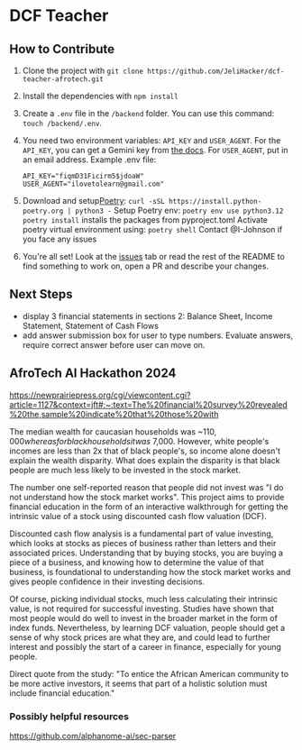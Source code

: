 # DCF Teacher
## How to Contribute
1. Clone the project with `git clone https://github.com/JeliHacker/dcf-teacher-afrotech.git`
2. Install the dependencies with `npm install`
3. Create a `.env` file in the `/backend` folder. You can use this command: `touch /backend/.env`.
4. You need two environment variables: `API_KEY` and `USER_AGENT`. For the `API_KEY`, you can get a Gemini key from [the docs](https://ai.google.dev/gemini-api/docs/api-key). For `USER_AGENT`, put in an email address. 
    Example .env file:
    ```
    API_KEY="fiqmD31Ficirm5$jdoaW"
    USER_AGENT="ilovetolearn@gmail.com"
    ```
5. Download and setup[Poetry](https://python-poetry.org): 
`curl -sSL https://install.python-poetry.org | python3 -`
Setup Poetry env: `poetry env use python3.12`
`poetry install` installs the packages from pyproject.toml
Activate poetry virtual environment using: `poetry shell`
Contact @I-Johnson if you face any issues

6. You're all set! Look at the [issues](https://github.com/JeliHacker/dcf-teacher-afrotech/issues) tab or read the rest of the README to find something to work on, open a PR and describe your changes. 
## Next Steps
- display 3 financial statements in sections 2: Balance Sheet, Income Statement, Statement of Cash Flows
- add answer submission box for user to type numbers. Evaluate answers, require correct answer before user can move on.

  
## AfroTech AI Hackathon 2024


https://newprairiepress.org/cgi/viewcontent.cgi?article=1127&context=jft#:~:text=The%20financial%20survey%20revealed%20the,sample%20indicate%20that%20those%20with

The median wealth for caucasian households was ~$110,000 whereas for black households it was ~$7,000. However, white people's incomes are less than 2x that of black people's, so income alone doesn't explain the wealth disparity. What does explain the disparity is that black people are much less likely to be invested in the stock market.

The number one self-reported reason that people did not invest was "I do not understand how the stock market works". This project aims to provide financial education in the form of an interactive walkthrough for getting the intrinsic value of a stock using discounted cash flow valuation (DCF). 

Discounted cash flow analysis is a fundamental part of value investing, which looks at stocks as pieces of business rather than letters and their associated prices. Understanding that by buying stocks, you are buying a piece of a business, and knowing how to determine the value of that business, is foundational to understanding how the stock market works and gives people confidence in their investing decisions. 

Of course, picking individual stocks, much less calculating their intrinsic value, is not required for successful investing. Studies have shown that most people would do well to invest in the broader market in the form of index funds. Nevertheless, by learning DCF valuation, people should get a sense of why stock prices are what they are, and could lead to further interest and possibly the start of a career in finance, especially for young people.

Direct quote from the study: "To entice the African American community to be more active investors, it seems that
part of a holistic solution must include financial education."

### Possibly helpful resources
https://github.com/alphanome-ai/sec-parser